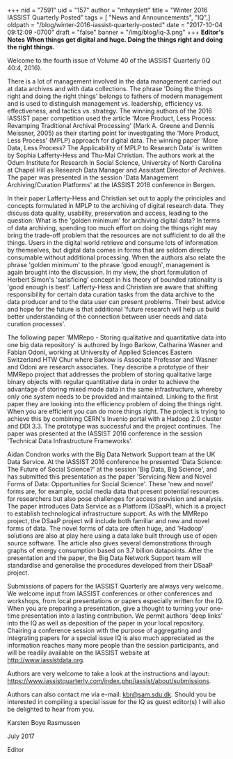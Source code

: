 +++
nid = "7591"
uid = "157"
author = "mhayslett"
title = "Winter 2016 IASSIST Quarterly Posted"
tags = [ "News and Announcements", "IQ",]
oldpath = "/blog/winter-2016-iassist-quarterly-posted"
date = "2017-10-04 09:12:09 -0700"
draft = "false"
banner = "/img/blog/iq-3.png"
+++
**Editor's Notes**
**When things get digital and huge. Doing the things right and doing the
right things.**


Welcome to the fourth issue of Volume 40 of the IASSIST Quarterly (IQ
40:4, 2016).


There is a lot of management involved in the data management carried out
at data archives and with data collections. The phrase 'Doing the
things right and doing the right things' belongs to fathers of modern
management and is used to distinguish management vs. leadership,
efficiency vs. effectiveness, and tactics vs. strategy. The winning
authors of the 2016 lASSIST paper competition used the article 'More
Product, Less Process: Revamping Traditional Archival Processing' (Mark
A. Greene and Dennis Meissner, 2005) as their starting point for
investigating the 'More Product, Less Process' (MPLP) approach for
digital data. The winning paper 'More Data, Less Process? The
Applicability of MPLP to Research Data' is written by Sophia
Lafferty-Hess and Thu-Mai Christian. The authors work at the Odum
Institute for Research in Social Science, University of North Carolina
at Chapel Hill as Research Data Manager and Assistant Director of
Archives. The paper was presented in the session 'Data Management
Archiving/Curation Platforms' at the IASSIST 2016 conference in Bergen.


In their paper Lafferty-Hess and Christian set out to apply the
principles and concepts formulated in MPLP to the archiving of digital
research data. They discuss data quality, usability, preservation and
access, leading to the question: What is the 'golden minimum' for
archiving digital data? In terms of data archiving, spending too much
effort on doing the things right may bring the trade-off problem that
the resources are not sufficient to do all the things. Users in the
digital world retrieve and consume lots of information by themselves,
but digital data comes in forms that are seldom directly consumable
without additional processing. When the authors also relate the phrase
'golden minimum' to the phrase 'good enough', management is again
brought into the discussion. In my view, the short formulation of
Herbert Simon's 'satisficing' concept in his theory of bounded
rationality is 'good enough is best'. Lafferty-Hess and Christian are
aware that shifting responsibility for certain data curation tasks from
the data archive to the data producer and to the data user can present
problems. Their best advice and hope for the future is that additional
'future research will help us build better understanding of the
connection between user needs and data curation processes'.


The following paper 'MMRepo - Storing qualitative and quantitative data
into one big data repository' is authored by Ingo Barkow, Catharina
Wasner and Fabian Odoni, working at University of Applied Sciences
Eastern Switzerland HTW Chur where Barkow is Associate Professor and
Wasner and Odoni are research associates. They describe a prototype of
their MMRepo project that addresses the problem of storing qualitative
large binary objects with regular quantitative data in order to achieve
the advantage of storing mixed mode data in the same infrastructure,
whereby only one system needs to be provided and maintained. Linking to
the first paper they are looking into the efficiency problem of doing
the things right. When you are efficient you can do more things right.
The project is trying to achieve this by combining CERN's Invenio portal
with a Hadoop 2.0 cluster and DDI 3.3. The prototype was successful and
the project continues. The paper was presented at the IASSIST 2016
conference in the session 'Technical Data Infrastructure Frameworks'.


Aidan Condron works with the Big Data Network Support team at the UK
Data Service. At the IASSIST 2016 conference he presented 'Data Science:
The Future of Social Science?' at the session 'Big Data, Big Science',
and has submitted this presentation as the paper 'Servicing New and
Novel Forms of Data: Opportunities for Social Science'. These 'new and
novel' forms are, for example, social media data that present potential
resources for researchers but also pose challenges for access provision
and analysis. The paper introduces Data Service as a Platform (DSaaP),
which is a project to establish technological infrastructure support. As
with the MMRepo project, the DSaaP project will include both familiar
and new and novel forms of data. The novel forms of data are often huge,
and 'Hadoop' solutions are also at play here using a data lake built
through use of open source software. The article also gives several
demonstrations through graphs of energy consumption based on 3.7 billion
datapoints. After the presentation and the paper, the Big Data Network
Support team will standardise and generalise the procedures developed
from their DSaaP project.


Submissions of papers for the IASSIST Quarterly are always very welcome.
We welcome input from IASSIST conferences or other conferences and
workshops, from local presentations or papers especially written for the
IQ. When you are preparing a presentation, give a thought to turning
your one-time presentation into a lasting contribution. We permit
authors 'deep links' into the IQ as well as deposition of the paper in
your local repository. Chairing a conference session with the purpose of
aggregating and integrating papers for a special issue IQ is also much
appreciated as the information reaches many more people than the session
participants, and will be readily available on the IASSIST website at
http://www.iassistdata.org.


Authors are very welcome to take a look at the instructions and layout:
<https://www.iassistquarterly.com/index.php/iassist/about/submissions>.


Authors can also contact me via e-mail: kbr@sam.sdu.dk. Should you be
interested in compiling a special issue for the IQ as guest editor(s) I
will also be delighted to hear from you.


Karsten Boye Rasmussen

July 2017

Editor
